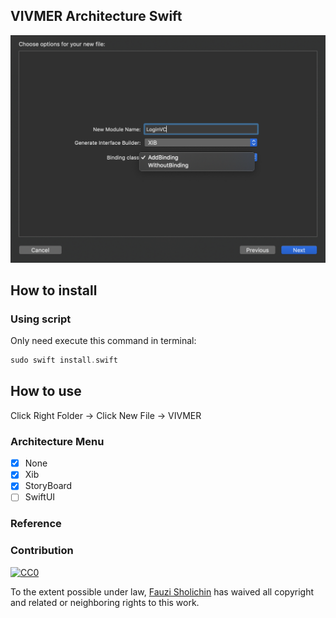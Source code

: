 
## VIVMER Architecture Swift

![VIVMER](https://raw.githubusercontent.com/fauzisho/VIVMER-Architecture/master/dashboard.png)

## How to install

### Using script
Only need execute this command in terminal:
```swift
sudo swift install.swift
```

## How to use


Click Right Folder -> Click New File -> VIVMER


### Architecture Menu

- [x] None
- [x] Xib
- [x] StoryBoard
- [ ] SwiftUI

### Reference 

### Contribution

[![CC0](http://mirrors.creativecommons.org/presskit/buttons/88x31/svg/cc-zero.svg)](https://creativecommons.org/publicdomain/zero/1.0/)

To the extent possible under law, [Fauzi Sholichin](https://github.com/fauzisho) has waived all copyright and related or neighboring rights to this work.

